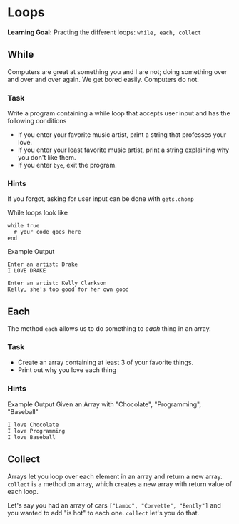 # Loops

**Learning Goal:** Practing the different loops: `while, each, collect`

## While

Computers are great at something you and I are not; doing something over and over and over again. We get bored
easily. Computers do not.

### Task

Write a program containing a while loop that accepts user input and has the following conditions

* If you enter your favorite music artist, print a string that professes your love.
* If you enter your least favorite music artist, print a string explaining why you don't like them.
* If you enter `bye`, exit the program.

### Hints

If you forgot, asking for user input can be done with `gets.chomp`

While loops look like
```
while true
  # your code goes here
end
```

Example Output

```
Enter an artist: Drake
I LOVE DRAKE

Enter an artist: Kelly Clarkson
Kelly, she's too good for her own good
```

## Each

The method `each` allows us to do something to _each_ thing in an array.

### Task

* Create an array containing at least 3 of your favorite things.
* Print out why you love each thing

### Hints

Example Output Given an Array with "Chocolate", "Programming", "Baseball"

```
I love Chocolate
I love Programming
I love Baseball
```

## Collect

Arrays let you loop over each element in an array and return a new array. `collect` is a method on array, which 
creates a new array with return value of each loop.

Let's say you had an array of cars `["Lambo", "Corvette", "Bently"]` and you wanted to add "is hot" to each one. 
`collect` let's you do that.

```

```

